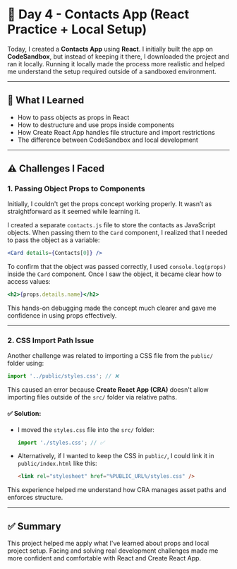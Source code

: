# 📅 Day 4 - Contacts App (React Practice + Local Setup)

Today, I created a **Contacts App** using **React**. I initially built the app on **CodeSandbox**, but instead of keeping it there, I downloaded the project and ran it locally. Running it locally made the process more realistic and helped me understand the setup required outside of a sandboxed environment.

---

## 🧠 What I Learned

- How to pass objects as props in React
- How to destructure and use props inside components
- How Create React App handles file structure and import restrictions
- The difference between CodeSandbox and local development

---

## ⚠️ Challenges I Faced

### 1. Passing Object Props to Components

Initially, I couldn't get the props concept working properly. It wasn’t as straightforward as it seemed while learning it.

I created a separate `contacts.js` file to store the contacts as JavaScript objects. When passing them to the `Card` component, I realized that I needed to pass the object as a variable:

```jsx
<Card details={Contacts[0]} />
```

To confirm that the object was passed correctly, I used `console.log(props)` inside the `Card` component. Once I saw the object, it became clear how to access values:

```jsx
<h2>{props.details.name}</h2>
```

This hands-on debugging made the concept much clearer and gave me confidence in using props effectively.

---

### 2. CSS Import Path Issue

Another challenge was related to importing a CSS file from the `public/` folder using:

```js
import '../public/styles.css'; // ❌
```

This caused an error because **Create React App (CRA)** doesn't allow importing files outside of the `src/` folder via relative paths.

#### ✅ Solution:

- I moved the `styles.css` file into the `src/` folder:
  ```js
  import './styles.css'; // ✅
  ```

- Alternatively, if I wanted to keep the CSS in `public/`, I could link it in `public/index.html` like this:
  ```html
  <link rel="stylesheet" href="%PUBLIC_URL%/styles.css" />
  ```

This experience helped me understand how CRA manages asset paths and enforces structure.

---

## ✅ Summary

This project helped me apply what I've learned about props and local project setup. Facing and solving real development challenges made me more confident and comfortable with React and Create React App.
